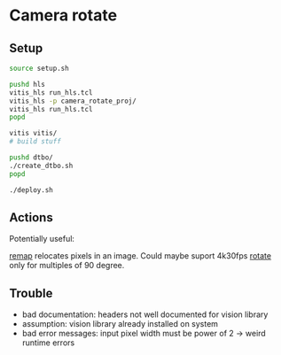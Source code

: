 # Camera rotate

## Setup

```bash
source setup.sh

pushd hls
vitis_hls run_hls.tcl 
vitis_hls -p camera_rotate_proj/
vitis_hls run_hls.tcl
popd

vitis vitis/
# build stuff

pushd dtbo/
./create_dtbo.sh
popd

./deploy.sh
```

## Actions

Potentially useful:

[remap](https://xilinx.github.io/Vitis_Libraries/vision/2022.1/api-reference.html#remap) relocates pixels in an image. Could maybe suport 4k30fps
[rotate](https://xilinx.github.io/Vitis_Libraries/vision/2022.1/api-reference.html#rotate) only for multiples of 90 degree.

## Trouble
- bad documentation: headers not well documented for vision library
- assumption: vision library already installed on system
- bad error messages: input pixel width must be power of 2 -> weird runtime errors
